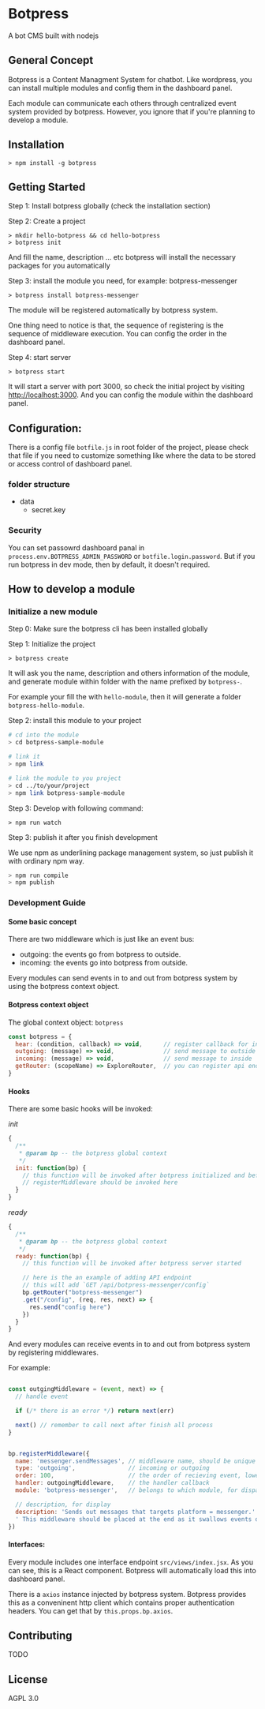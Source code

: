 # Botpress

A bot CMS built with nodejs



## General Concept

Botpress is a Content Managment System for chatbot. Like wordpress, you can install
multiple modules and config them in the dashboard panel.

Each module can communicate each others through centralized event system provided by botpress.
However, you ignore that if you're planning to develop a module.



## Installation

```
> npm install -g botpress
```



## Getting Started

Step 1: Install botpress globally (check the installation section)

Step 2: Create a project

```
> mkdir hello-botpress && cd hello-botpress
> botpress init
```

And fill the name, description ... etc
botpress will install the necessary packages for you automatically

Step 3: install the module you need, for example: botpress-messenger

```
> botpress install botpress-messenger
```

The module will be registered automatically by botpress system.


One thing need to notice is that, the sequence of registering is
the sequence of middleware execution. You can config the order in the dashboard panel.


Step 4: start server

```
> botpress start
```

It will start a server with port 3000, so check the initial project by visiting <http://localhost:3000>.
And you can config the module within the dashboard panel.



## Configuration:

There is a config file `botfile.js` in root folder of the project, please check that file
if you need to customize something like where the data to be stored or access control of
dashboard panel.

### folder structure

- data
  - secret.key

### Security

You can set passowrd dashboard panal in
`process.env.BOTPRESS_ADMIN_PASSWORD` or `botfile.login.password`. But if you run botpress in dev mode,
then by default, it doesn't required.


## How to develop a module

### Initialize a new module

Step 0: Make sure the botpress cli has been installed globally

Step 1: Initialize the project

```
> botpress create
```

It will ask you the name, description and others information of the module,
and generate module within folder with the name prefixed by `botpress-`.

For example your fill the with `hello-module`, then it will generate a folder
`botpress-hello-module`.

Step 2: install this module to your project

```bash
# cd into the module
> cd botpress-sample-module

# link it
> npm link

# link the module to you project
> cd ../to/your/project
> npm link botpress-sample-module
```

Step 3: Develop with following command:

```
> npm run watch
```

Step 3: publish it after you finish development

We use npm as underlining package management system, so just publish it with ordinary npm way.

```bash
> npm run compile
> npm publish
```

### Development Guide

#### Some basic concept

There are two middleware which is just like an event bus:

- outgoing: the events go from botpress to outside.
- incoming: the events go into botpress from outside.

Every modules can send events in to and out from botpress system by using the botpress context object.

#### Botpress context object

The global context object: `botpress`

```javascript
const botpress = {
  hear: (condition, callback) => void,      // register callback for incoming events only in given condition
  outgoing: (message) => void,              // send message to outside
  incoming: (message) => void,              // send message to inside
  getRouter: (scopeName) => ExploreRouter,  // you can register api endpoint on botpress server
}
```

#### Hooks

There are some basic hooks will be invoked:

*init*

```javascript
{
  /**
   * @param bp -- the botpress global context
   */
  init: function(bp) {
    // this function will be invoked after botpress initialized and before the server started
    // registerMiddleware should be invoked here
  }
}
```


*ready*

```javascript
{
  /**
   * @param bp -- the botpress global context
   */
  ready: function(bp) {
    // this function will be invoked after botpress server started

    // here is the an example of adding API endpoint
    // this will add `GET /api/botpress-messenger/config`
    bp.getRouter("botpress-messenger")
    .get("/config", (req, res, next) => {
      res.send("config here")
    })
  }
}
```

And every modules can receive events in to and out from botpress system by registering middlewares.

For example:

```javascript

const outgingMiddleware = (event, next) => {
  // handle event

  if (/* there is an error */) return next(err)

  next() // remember to call next after finish all process
}


bp.registerMiddleware({
  name: 'messenger.sendMessages', // middleware name, should be unique in a project
  type: 'outgoing',               // incoming or outgoing
  order: 100,                     // the order of recieving event, lower is earlier
  handler: outgoingMiddleware,    // the handler callback
  module: 'botpress-messenger',   // belongs to which module, for dispaly

  // description, for display
  description: 'Sends out messages that targets platform = messenger.' +
  ' This middleware should be placed at the end as it swallows events once sent.'
})

```


#### Interfaces:

Every module includes one interface endpoint `src/views/index.jsx`.
As you can see, this is a React component. Botpress will automatically load
this into dashboard panel.

There is a `axios` instance injected by botpress system. Botpress provides this as
a conveninent http client which contains proper authentication headers. You can get that
by `this.props.bp.axios`.

## Contributing

TODO

## License

AGPL 3.0
